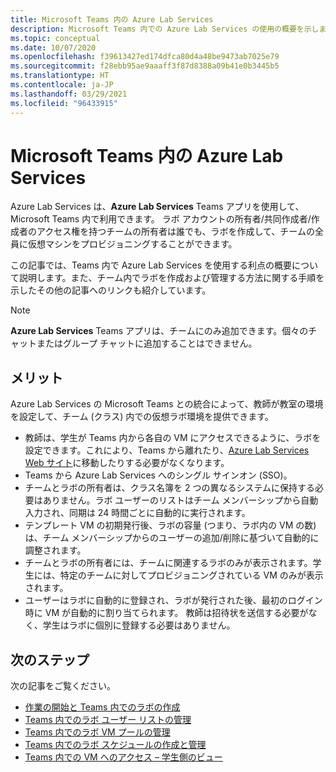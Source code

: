 ```yaml
---
title: Microsoft Teams 内の Azure Lab Services
description: Microsoft Teams 内での Azure Lab Services の使用の概要を示します。
ms.topic: conceptual
ms.date: 10/07/2020
ms.openlocfilehash: f39613427ed174dfca80d4a48be9473ab7025e79
ms.sourcegitcommit: f28ebb95ae9aaaff3f87d8388a09b41e0b3445b5
ms.translationtype: HT
ms.contentlocale: ja-JP
ms.lasthandoff: 03/29/2021
ms.locfileid: "96433915"
---
```

# <a name="azure-lab-services-within-microsoft-teams"></a>Microsoft Teams 内の Azure Lab Services

Azure Lab Services は、**Azure Lab Services** Teams アプリを使用して、Microsoft Teams 内で利用できます。 ラボ アカウントの所有者/共同作成者/作成者のアクセス権を持つチームの所有者は誰でも、ラボを作成して、チームの全員に仮想マシンをプロビジョニングすることができます。

この記事では、Teams 内で Azure Lab Services を使用する利点の概要について説明します。また、チーム内でラボを作成および管理する方法に関する手順を示したその他の記事へのリンクも紹介しています。 

> [!NOTE]
>**Azure Lab Services** Teams アプリは、チームにのみ追加できます。個々のチャットまたはグループ チャットに追加することはできません。

## <a name="benefits"></a>メリット

Azure Lab Services の Microsoft Teams との統合によって、教師が教室の環境を設定して、チーム (クラス) 内での仮想ラボ環境を提供できます。 

* 教師は、学生が Teams 内から各自の VM にアクセスできるように、ラボを設定できます。これにより、Teams から離れたり、[Azure Lab Services Web サイト](https://labs.azure.com)に移動したりする必要がなくなります。
* Teams から Azure Lab Services へのシングル サインオン (SSO)。
* チームとラボの所有者は、クラス名簿を 2 つの異なるシステムに保持する必要はありません。ラボ ユーザーのリストはチーム メンバーシップから自動入力され、同期は 24 時間ごとに自動的に実行されます。 
* テンプレート VM の初期発行後、ラボの容量 (つまり、ラボ内の VM の数) は、チーム メンバーシップからのユーザーの追加/削除に基づいて自動的に調整されます。 
* チームとラボの所有者には、チームに関連するラボのみが表示されます。学生には、特定のチームに対してプロビジョニングされている VM のみが表示されます。 
* ユーザーはラボに自動的に登録され、ラボが発行された後、最初のログイン時に VM が自動的に割り当てられます。 教師は招待状を送信する必要がなく、学生はラボに個別に登録する必要はありません。  

## <a name="next-steps"></a>次のステップ

次の記事をご覧ください。

- [作業の開始と Teams 内でのラボの作成](how-to-get-started-create-lab-within-teams.md)
- [Teams 内でのラボ ユーザー リストの管理](how-to-manage-user-lists-within-teams.md)
- [Teams 内でのラボ VM プールの管理](how-to-manage-vm-pool-within-teams.md)
- [Teams 内でのラボ スケジュールの作成と管理](how-to-create-schedules-within-teams.md)
- [Teams 内での VM へのアクセス – 学生側のビュー](how-to-access-vm-for-students-within-teams.md)
